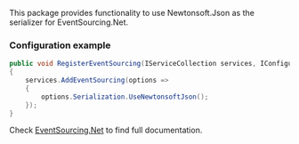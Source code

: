 ﻿This package provides functionality to use Newtonsoft.Json as the serializer for EventSourcing.Net.

### Configuration example

```csharp
public void RegisterEventSourcing(IServiceCollection services, IConfiguration configuration)  
{  
    services.AddEventSourcing(options =>
    {
        options.Serialization.UseNewtonsoftJson();
    });
}
```

Check [EventSourcing.Net](https://github.com/hmspns/eventsourcing.net) to find full documentation.